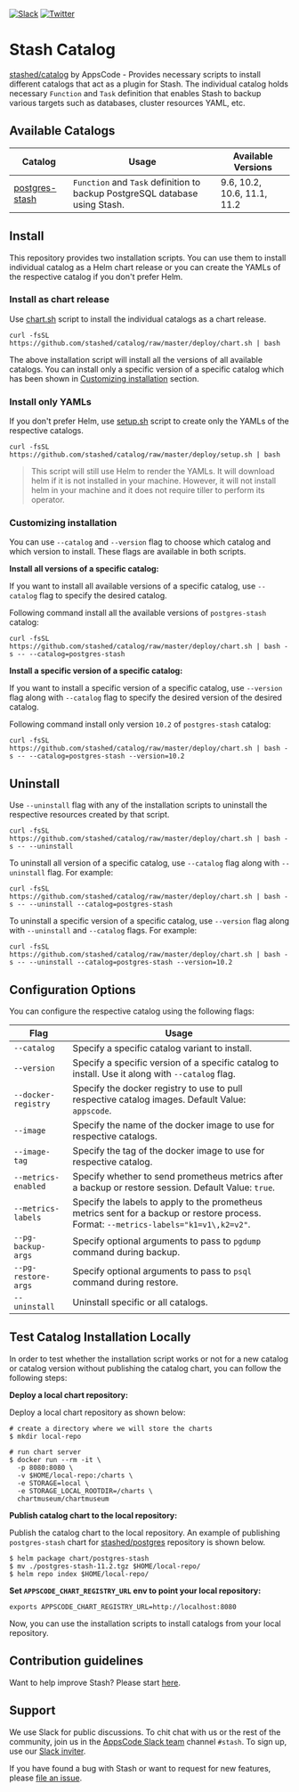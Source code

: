 [![Slack](https://slack.appscode.com/badge.svg)](https://slack.appscode.com)
[![Twitter](https://img.shields.io/twitter/follow/appscodehq.svg?style=social&logo=twitter&label=Follow)](https://twitter.com/intent/follow?screen_name=AppsCodeHQ)

# Stash Catalog

[stashed/catalog](https://github.com/stashed/catalog) by AppsCode - Provides necessary scripts to install different catalogs that act as a plugin for Stash. The individual catalog holds necessary `Function` and `Task` definition that enables Stash to backup various targets such as databases, cluster resources YAML, etc.

## Available Catalogs

|                       Catalog                        |                                    Usage                                    |     Available Versions      |
| ---------------------------------------------------- | --------------------------------------------------------------------------- | --------------------------- |
| [postgres-stash](https://github.com/stashed/catalog) | `Function` and `Task` definition to backup PostgreSQL database using Stash. | 9.6, 10.2, 10.6, 11.1, 11.2 |

## Install

This repository provides two installation scripts. You can use them to install individual catalog as a Helm chart release or you can create the YAMLs of the respective catalog if you don't prefer Helm.

### Install as chart release

Use [chart.sh](https://github.com/stashed/catalog/blob/master/deploy/chart.sh) script to install the individual catalogs as a chart release.

```console
curl -fsSL https://github.com/stashed/catalog/raw/master/deploy/chart.sh | bash
```

The above installation script will install all the versions of all available catalogs. You can install only a specific version of a specific catalog which has been shown in [Customizing installation](#customizing-installation) section.

### Install only YAMLs

If you don't prefer Helm, use [setup.sh](https://github.com/stashed/catalog/blob/master/deploy/setup.sh) script to create only the YAMLs of the respective catalogs.

```console
curl -fsSL https://github.com/stashed/catalog/raw/master/deploy/setup.sh | bash
```

>This script will still use Helm to render the YAMLs. It will download helm if it is not installed in your machine. However, it will not install helm in your machine and it does not require tiller to perform its operator.

### Customizing installation

You can use `--catalog` and `--version` flag to choose which catalog and which version to install. These flags are available in both scripts.

**Install all versions of a specific catalog:**

If you want to install all available versions of a specific catalog, use `--catalog` flag to specify the desired catalog.

Following command install all the available versions of `postgres-stash` catalog:

```console
curl -fsSL https://github.com/stashed/catalog/raw/master/deploy/chart.sh | bash -s -- --catalog=postgres-stash
```

**Install a specific version of a specific catalog:**

If you want to install a specific version of a specific catalog, use `--version` flag along with `--catalog` flag to specify the desired version of the desired catalog.

Following command install only version `10.2` of `postgres-stash` catalog:

```console
curl -fsSL https://github.com/stashed/catalog/raw/master/deploy/chart.sh | bash -s -- --catalog=postgres-stash --version=10.2
```

## Uninstall

Use `--uninstall` flag with any of the installation scripts to uninstall the respective resources created by that script.

```console
curl -fsSL https://github.com/stashed/catalog/raw/master/deploy/chart.sh | bash -s -- --uninstall
```

To uninstall all version of a specific catalog, use `--catalog` flag along with `--uninstall` flag. For example:

```console
curl -fsSL https://github.com/stashed/catalog/raw/master/deploy/chart.sh | bash -s -- --uninstall --catalog=postgres-stash
```

To uninstall a specific version of a specific catalog, use `--version` flag along with `--uninstall` and `--catalog` flags. For example:

```console
curl -fsSL https://github.com/stashed/catalog/raw/master/deploy/chart.sh | bash -s -- --uninstall --catalog=postgres-stash --version=10.2
```

## Configuration Options

You can configure the respective catalog using the following flags:

|        Flag         |                                                                 Usage                                                                  |
| ------------------- | -------------------------------------------------------------------------------------------------------------------------------------- |
| `--catalog`         | Specify a specific catalog variant to install.                                                                                         |
| `--version`         | Specify a specific version of a specific catalog to install. Use it along with  `--catalog` flag.                              |
| `--docker-registry` | Specify the docker registry to use to pull respective catalog images. Default Value: `appscode`.                                       |
| `--image`           | Specify the name of the docker image to use for respective catalogs.                                                                   |
| `--image-tag`       | Specify the tag of the docker image to use for respective catalog.                                                                     |
| `--metrics-enabled` | Specify whether to send prometheus metrics after a backup or restore session. Default Value: `true`.                                   |
| `--metrics-labels`  | Specify the labels to apply to the prometheus metrics sent for a backup or restore process. Format: `--metrics-labels="k1=v1\,k2=v2"`. |
| `--pg-backup-args`  | Specify optional arguments to pass to `pgdump` command during backup.                                                                  |
| `--pg-restore-args` | Specify optional arguments to pass to `psql` command during restore.                                                                  |
| `--uninstall`       | Uninstall specific or all catalogs.                                                                                                    |

## Test Catalog Installation Locally

In order to test whether the installation script works or not for a new catalog or catalog version without publishing the catalog chart, you can follow the following steps:

**Deploy a local chart repository:**

Deploy a local chart repository as shown below:

```console
# create a directory where we will store the charts
$ mkdir local-repo

# run chart server
$ docker run --rm -it \
  -p 8080:8080 \
  -v $HOME/local-repo:/charts \
  -e STORAGE=local \
  -e STORAGE_LOCAL_ROOTDIR=/charts \
  chartmuseum/chartmuseum
```

**Publish catalog chart to the local repository:**

Publish the catalog chart to the local repository. An example of publishing `postgres-stash` chart for [stashed/postgres](https://github.com/stashed/postgres) repository is shown below.

```console
$ helm package chart/postgres-stash
$ mv ./postgres-stash-11.2.tgz $HOME/local-repo/
$ helm repo index $HOME/local-repo/
```

**Set `APPSCODE_CHART_REGISTRY_URL` env to point your local repository:**

```console
exports APPSCODE_CHART_REGISTRY_URL=http://localhost:8080
```

Now, you can use the installation scripts to install catalogs from your local repository.

## Contribution guidelines

Want to help improve Stash? Please start [here](https://appscode.com/products/stash/0.8.3/welcome/contributing).

## Support

We use Slack for public discussions. To chit chat with us or the rest of the community, join us in the [AppsCode Slack team](https://appscode.slack.com/messages/C8NCX6N23/details/) channel `#stash`. To sign up, use our [Slack inviter](https://slack.appscode.com/).

If you have found a bug with Stash or want to request for new features, please [file an issue](https://github.com/stashed/stash/issues/new).
